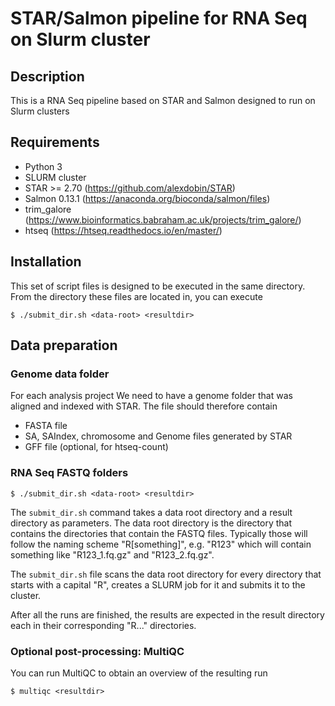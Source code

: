 # STAR/Salmon pipeline for RNA Seq on Slurm cluster

## Description

This is a RNA Seq pipeline based on STAR and Salmon designed to
run on Slurm clusters

## Requirements

  * Python 3
  * SLURM cluster
  * STAR >= 2.70 (https://github.com/alexdobin/STAR)
  * Salmon 0.13.1 (https://anaconda.org/bioconda/salmon/files)
  * trim_galore (https://www.bioinformatics.babraham.ac.uk/projects/trim_galore/)
  * htseq (https://htseq.readthedocs.io/en/master/)

## Installation

This set of script files is designed to be executed in the same directory. From the directory these
files are located in, you can execute

```
$ ./submit_dir.sh <data-root> <resultdir>
```


## Data preparation

### Genome data folder

For each analysis project We need to have a genome folder that was
aligned and indexed with STAR.
The file should therefore contain

  * FASTA file
  * SA, SAIndex, chromosome and Genome files generated by STAR
  * GFF file (optional, for htseq-count)

### RNA Seq FASTQ folders

```
$ ./submit_dir.sh <data-root> <resultdir>
```

The `submit_dir.sh` command takes a data root directory and a result directory
as parameters.
The data root directory is the directory that contains the directories that
contain the FASTQ files. Typically those will follow the naming scheme
"R[something]", e.g. "R123" which will contain something like "R123_1.fq.gz" and
"R123_2.fq.gz".

The `submit_dir.sh` file scans the data root directory
for every directory that starts with a capital "R", creates a SLURM job for it and
submits it to the cluster.

After all the runs are finished, the results are expected in the result directory
each in their corresponding "R..." directories.

### Optional post-processing: MultiQC

You can run MultiQC to obtain an overview of the resulting run

```
$ multiqc <resultdir>
```



